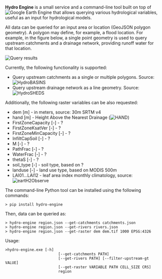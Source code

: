 **Hydro Engine** is a small service and a command-line tool built on top of ![Google Earth Engine](http://earthengine.google.com) that allows querying various hydrological variables, useful as an input for hydrological models.

All data can be queried for an input area or location (GeoJSON polygon geometry). A polygon may define, for example, a flood location. For example, in the figure below, a single point geometry is used to query upstream catchments and a drainage network, providing runoff water for that location.

![Query results](/docs/example_query.png|width=600)

Currently, the following functionality is supported:

* Query upstream catchments as a single or multiple polygons. Source: ![HydroBASINS](http://www.hydrosheds.org/page/hydrobasins)
* Query upstream drainage network as a line geometry. Source: ![HydroSHEDS](http://hydrosheds.org)

Additionally, the following raster variables can be also requested:

* dem [m] - in meters, source: 30m SRTM v4
* hand [m] - Height Above the Nearest Drainage (![HAND](http://global-hand.appspot.com))
* FirstZoneCapacity [-] - ?
* FirstZoneKsatVer [-] - ?
* FirstZoneMinCapacity [-] - ?
* InfiltCapSoil [-] - ?
* M [-] - ?
* PathFrac [-] - ?
* WaterFrac [-] - ?
* thetaS [-] - ?
* soil_type [-] - soil type, based on ?
* landuse [-] - land use type, based on MODIS 500m
* LAI01...LAI12 - leaf area index monthly climatology, source: ![eartH2Observe](http://www.earth2observe.eu/)

The command-line Python tool can be installed using the following commands:
```
> pip install hydro-engine
```

Then, data can be queried as:
```
> hydro-engine region.json --get-catchments catchments.json
> hydro-engine region.json --get-rivers rivers.json
> hydro-engine region.json --get-raster dem dem.tif 1000 EPSG:4326
```

Usage:

```
>hydro-engine.exe [-h]
                        [--get-catchments PATH]
                        [--get-rivers PATH] [--filter-upstream-gt VALUE]
                        [--get-raster VARIABLE PATH CELL_SIZE CRS]
                        region
```
